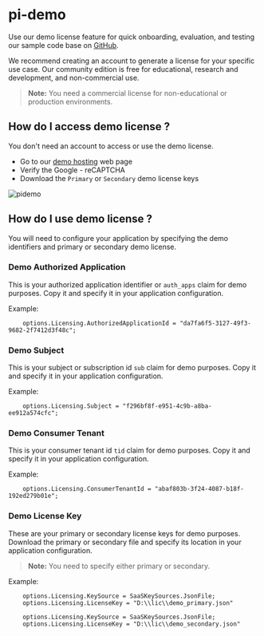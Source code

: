 # pi-demo
Use our demo license feature for quick onboarding, evaluation, and testing our sample code base on [GitHub](https://github.com/perpetualintelligence/docs/tree/main/samples/tutorials).

We recommend creating an account to generate a license for your specific use case. Our community edition is free for educational, research and development, and non-commercial use.

> **Note:** You need a commercial license for non-educational or production environments.

## How do I access demo license ?
You don't need an account to access or use the demo license. 

- Go to our [demo hosting](https://www.perpetualintelligence.com/products/pidemo/licensing) web page
- Verify the Google - reCAPTCHA
- Download the `Primary` or `Secondary` demo license keys

![pidemo](/images/pidemo/licensing.png)

## How do I use demo license ?
You will need to configure your application by specifying the demo identifiers and primary or secondary demo license.

### Demo Authorized Application
This is your authorized application identifier or `auth_apps` claim for demo purposes. Copy it and specify it in your application configuration.

Example:
```
    options.Licensing.AuthorizedApplicationId = "da7fa6f5-3127-49f3-9682-2f7412d3f48c";
```

### Demo Subject
This is your subject or subscription id `sub` claim for demo purposes. Copy it and specify it in your application configuration.

Example:
```
    options.Licensing.Subject = "f296bf8f-e951-4c9b-a8ba-ee912a574cfc";
```

### Demo Consumer Tenant
This is your consumer tenant id `tid` claim for demo purposes. Copy it and specify it in your application configuration.

Example:
```
    options.Licensing.ConsumerTenantId = "abaf803b-3f24-4087-b18f-192ed279b01e";
```

### Demo License Key
These are your primary or secondary license keys for demo purposes. Download the primary or secondary file and specify its location in your application configuration.

> **Note:** You need to specify either primary or secondary.

Example:
```
    options.Licensing.KeySource = SaaSKeySources.JsonFile;
    options.Licensing.LicenseKey = "D:\\lic\\demo_primary.json"
```

```
    options.Licensing.KeySource = SaaSKeySources.JsonFile;
    options.Licensing.LicenseKey = "D:\\lic\\demo_secondary.json"
```
